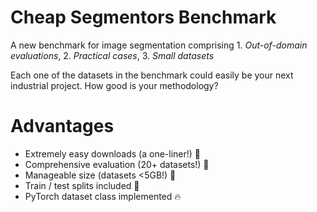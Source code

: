 # Cheap Segmentors Benchmark
A new benchmark for image segmentation comprising 1. *Out-of-domain evaluations*, 2. *Practical cases*, 3. *Small datasets*

Each one of the datasets in the benchmark could easily be your next industrial project. How good is your methodology?

# Advantages

- Extremely easy downloads (a one-liner!) 🚀
- Comprehensive evaluation (20+ datasets!) 🔬
- Manageable size (datasets <5GB!) 💾
- Train / test splits included 🤖
- PyTorch dataset class implemented 🔥

